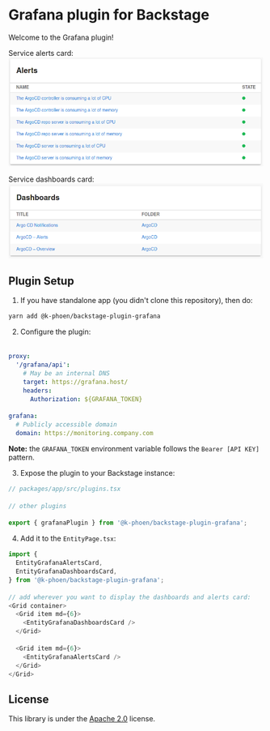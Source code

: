 # Grafana plugin for Backstage

Welcome to the Grafana plugin!

Service alerts card:
![Alerts card](./docs/alerts_card.png)

Service dashboards card:
![Dashboards card](./docs/dashboards_card.png)

## Plugin Setup

1. If you have standalone app (you didn't clone this repository), then do:

```bash
yarn add @k-phoen/backstage-plugin-grafana
```

2. Configure the plugin:

```yaml

proxy:
  '/grafana/api':
    # May be an internal DNS
    target: https://grafana.host/
    headers:
      Authorization: ${GRAFANA_TOKEN}

grafana:
  # Publicly accessible domain
  domain: https://monitoring.company.com
```

**Note:** the `GRAFANA_TOKEN` environment variable follows the `Bearer [API KEY]` pattern.

3. Expose the plugin to your Backstage instance:

```ts
// packages/app/src/plugins.tsx

// other plugins

export { grafanaPlugin } from '@k-phoen/backstage-plugin-grafana';
```

4. Add it to the `EntityPage.tsx`:

```ts
import {
  EntityGrafanaAlertsCard,
  EntityGrafanaDashboardsCard,
} from '@k-phoen/backstage-plugin-grafana';

// add wherever you want to display the dashboards and alerts card:
<Grid container>
  <Grid item md={6}>
    <EntityGrafanaDashboardsCard />
  </Grid>

  <Grid item md={6}>
    <EntityGrafanaAlertsCard />
  </Grid>
</Grid>
```

## License

This library is under the [Apache 2.0](LICENSE) license.